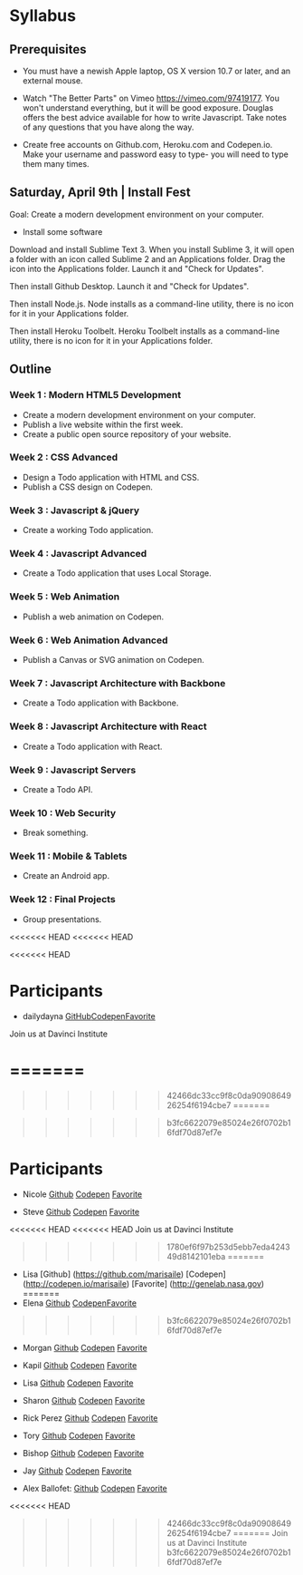 # Syllabus

## Prerequisites

- You must have a newish Apple laptop, OS X version 10.7 or later, and an external mouse.

- Watch "The Better Parts" on Vimeo https://vimeo.com/97419177. You won't understand everything, but it will be good exposure. Douglas offers the best advice available for how to write Javascript. Take notes of any questions that you have along the way.

- Create free accounts on Github.com, Heroku.com and Codepen.io. Make your username and password easy to type- you will need to type them many times.


## Saturday, April 9th | Install Fest

Goal: Create a modern development environment on your computer.

- Install some software

Download and install Sublime Text 3. When you install Sublime 3, it will open a folder with an icon called Sublime 2 and an Applications folder. Drag the icon into the Applications folder. Launch it and "Check for Updates".

Then install Github Desktop. Launch it and "Check for Updates".

Then install Node.js. Node installs as a command-line utility, there is no icon for it in your Applications folder.

Then install Heroku Toolbelt. Heroku Toolbelt installs as a command-line utility, there is no icon for it in your Applications folder.


## Outline

### Week 1 : Modern HTML5 Development
- Create a modern development environment on your computer.
- Publish a live website within the first week.
- Create a public open source repository of your website.

### Week 2 : CSS Advanced
- Design a Todo application with HTML and CSS.
- Publish a CSS design on Codepen.

### Week 3 : Javascript & jQuery
- Create a working Todo application.

### Week 4 : Javascript Advanced
- Create a Todo application that uses Local Storage.

### Week 5 : Web Animation
- Publish a web animation on Codepen.

### Week 6 : Web Animation Advanced
- Publish a Canvas or SVG animation on Codepen.

### Week 7 : Javascript Architecture with Backbone
- Create a Todo application with Backbone.

### Week 8 : Javascript Architecture with React
- Create a Todo application with React.

### Week 9 : Javascript Servers
- Create a Todo API.

### Week 10 : Web Security
- Break something.

### Week 11 : Mobile & Tablets
- Create an Android app.

### Week 12 : Final Projects
- Group presentations.

<<<<<<< HEAD
<<<<<<< HEAD

<<<<<<< HEAD
# Participants 

 - dailydayna [GitHub](https:github.com/dailydayna)[Codepen](http://codepen.io/dailydayna)[Favorite](http://hi-res.net/legacy/the-fountain)

 Join us at Davinci Institute 


=======
=======
>>>>>>> 42466dc33cc9f8c0da9090864926254f6194cbe7
=======

>>>>>>> b3fc6622079e85024e26f0702b16fdf70d87ef7e
# Participants

- Nicole [Github](https://github.com/NicoleHall) [Codepen](https://codepen.io/NicoleHall/) [Favorite](http://steuermann.haus/)

- Steve [Github](http://github.com/sjhudek) [Codepen](http://codepen.io/sjhudek/) [Favorite](http://collapse-thedivisiongame.ubi.com/)

<<<<<<< HEAD
<<<<<<< HEAD
Join us at Davinci Institute
>>>>>>> 1780ef6f97b253d5ebb7eda424349d8142101eba
=======
- Lisa  [Github] (https://github.com/marisaile) [Codepen] (http://codepen.io/marisaile) [Favorite] (http://genelab.nasa.gov)
=======
- Elena [Github](https://github.com/nolanelena) [Codepen](http://codepen.io/enolan/)[Favorite](https://www.designhotels.com/original-experiences/barcelona/from-here-to-infinity) 
>>>>>>> b3fc6622079e85024e26f0702b16fdf70d87ef7e

- Morgan [Github](http://github.com/morganreannebarnes) [Codepen](http://codepen.io/morganreanne/) [Favorite](http://astralquest.com/about-us/)

- Kapil [Github](https://github.com/amabuba) [Codepen](https://codepen.io/amabuba) [Favorite](http://hi-res.net/legacy/dolce-gabbana-f-w-13)

- Lisa  [Github](https://github.com/marisaile) [Codepen](http://codepen.io/marisaile) [Favorite](http://genelab.nasa.gov)

- Sharon [Github](http://github.com/372x) [Codepen](http://codepen.io/372x) [Favorite](http://www.rockyrama.com)

- Rick Perez [Github](https://github.com/Perezmothership) [Codepen](http://codepen.io/perezmothership/) [Favorite](http://www.fidotvchannel.com/)

- Tory [Github](http://github.com/tsrahm) [Codepen](http://codepen.io/tsrahm/) [Favorite](http://hi-res.net/)

- Bishop [Github](http://github.com/bishopz) [Codepen](http://codepen.io/bishopZ/) [Favorite](http://hi-res.net/)

- Jay [Github](http://github.com/jsg7440) [Codepen](http://codepen.io/jsg7440) [Favorite](http://www.underlviv.com.ua/index-en.html)

- Alex Ballofet: [Github](http://github.com/AlexB913) [Codepen](http://codepen.io/AlexB41/) [Favorite](http://collapse-thedivisiongame.ubi.com/en/)

<<<<<<< HEAD
>>>>>>> 42466dc33cc9f8c0da9090864926254f6194cbe7
=======
Join us at Davinci Institute
>>>>>>> b3fc6622079e85024e26f0702b16fdf70d87ef7e
